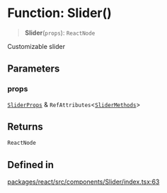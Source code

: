 # Function: Slider()

> **Slider**(`props`): `ReactNode`

Customizable slider

## Parameters

### props

[`SliderProps`](../interfaces/SliderProps.md) & `RefAttributes`\<[`SliderMethods`](../interfaces/SliderMethods.md)\>

## Returns

`ReactNode`

## Defined in

[packages/react/src/components/Slider/index.tsx:63](https://github.com/m1m0zzz/tremolo-ui/blob/fdce4edd99400093675f850873baf6353f59c74b/packages/react/src/components/Slider/index.tsx#L63)
